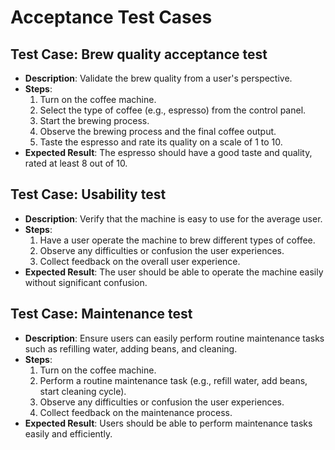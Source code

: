 # Acceptance Test Cases

## Test Case: Brew quality acceptance test
- **Description**: Validate the brew quality from a user's perspective.
- **Steps**:
  1. Turn on the coffee machine.
  2. Select the type of coffee (e.g., espresso) from the control panel.
  3. Start the brewing process.
  4. Observe the brewing process and the final coffee output.
  5. Taste the espresso and rate its quality on a scale of 1 to 10.
- **Expected Result**: The espresso should have a good taste and quality, rated at least 8 out of 10.

## Test Case: Usability test
- **Description**: Verify that the machine is easy to use for the average user.
- **Steps**:
  1. Have a user operate the machine to brew different types of coffee.
  2. Observe any difficulties or confusion the user experiences.
  3. Collect feedback on the overall user experience.
- **Expected Result**: The user should be able to operate the machine easily without significant confusion.

## Test Case: Maintenance test
- **Description**: Ensure users can easily perform routine maintenance tasks such as refilling water, adding beans, and cleaning.
- **Steps**:
  1. Turn on the coffee machine.
  2. Perform a routine maintenance task (e.g., refill water, add beans, start cleaning cycle).
  3. Observe any difficulties or confusion the user experiences.
  4. Collect feedback on the maintenance process.
- **Expected Result**: Users should be able to perform maintenance tasks easily and efficiently.
